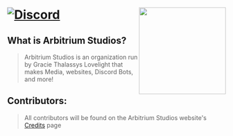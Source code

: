 # [![Discord][discordImg]][discordLink] <img src="https://www.arbitriumstudios.com/assets/images/logos/as-logo.png" align="right" width="200" height="auto" />

## What is Arbitrium Studios?

> Arbitrium Studios is an organization run by Gracie Thalassys Lovelight that makes Media, websites, Discord Bots, and more!

## Contributors:

> All contributors will be found on the Arbitrium Studios website's [Credits](https://www.arbitriumstudios.com/credits) page

[discordImg]: https://img.shields.io/discord/775528645086543895?color=6aa6ff&label=Arbitrium%20Studios&style=for-the-badge

[discordLink]: https://discord.com/invite/5xmBA8stzY